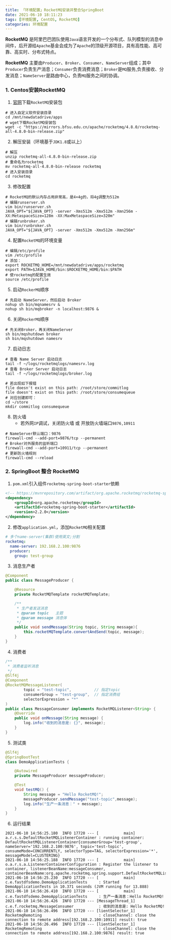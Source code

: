 ```yaml
---
title: 「环境配置」RocketMQ安装并整合SpringBoot
date: 2021-06-10 18:11:23
tags: [环境配置, CentOS, RocketMQ]
categories: 环境配置
---
```


**RocketMQ** 是阿里巴巴团队使用`Java`语言开发的一个分布式、队列模型的消息中间件，后开源给`Apache`基金会成为了`Apache`的顶级开源项目，具有高性能、高可靠、高实时、分布式特点。

**RocketMQ** 主要由`Producer`、`Broker`、`Consumer`、`NameServer`组成；其中`Producer`负责生产消息；`Consumer`负责消费消息；`Broker`是`MQ`服务,负责接收、分发消息；`NameServer`是路由中心，负责`MQ`服务之间的协调。<!-- more -->

### 1.  Centos安装RocketMQ
1. [官网](https://rocketmq.apache.org/dowloading/releases/)下载`RocketMQ`安装包

``` shell
# 进入自定义软件安装目录
cd /mnt/newdatadrive/apps
# wget下载RocketMQ安装包
wget -c "https://mirrors.bfsu.edu.cn/apache/rocketmq/4.8.0/rocketmq-all-4.8.0-bin-release.zip"
```

2. 解压安装（环境基于`JDK1.8`或以上）

``` shell
# 解压
unzip rocketmq-all-4.8.0-bin-release.zip
# 重命名为rocketmq
mv rocketmq-all-4.8.0-bin-release rocketmq
# 进入安装目录
cd rocketmq
```

3. 修改配置

``` shell
# RocketMQ的默认内存占用非常高，是4×4g的，将4g调整为512m
# 编辑runserver.sh
vim bin/runserver.sh
JAVA_OPT="${JAVA_OPT} -server -Xms512m -Xmx512m -Xmn256m -XX:MetaspaceSize=128m -XX:MaxMetaspaceSize=320m"
# 编辑runbroker.sh
vim bin/runbroker.sh
JAVA_OPT="${JAVA_OPT} -server -Xms512m -Xmx512m -Xmn256m"
```

4. 配置`RocketMQ`的环境变量

``` shell
# 编辑/etc/profile
vim /etc/profile
# 添加：
export ROCKETMQ_HOME=/mnt/newdatadrive/apps/rocketmq
export PATH=$JAVA_HOME/bin:$ROCKETMQ_HOME/bin:$PATH
# 使rocketmq的配置生效
source /etc/profile
```

5. 启动`RockerMQ`顺序

``` shell
# 先启动 NameServer，然后启动 Broker
nohup sh bin/mqnamesrv &
nohup sh bin/mqbroker -n localhost:9876 &
```

6. 关闭`RockerMQ`顺序

``` shell
# 先关闭Broker，再关闭NameServer
sh bin/mqshutdown broker
sh bin/mqshutdown namesrv
```

7. 启动日志

``` shell
# 查看 Name Server 启动日志
tail -f ~/logs/rocketmqlogs/namesrv.log
# 查看 Broker Server 启动日志
tail -f ~/logs/rocketmqlogs/broker.log

# 若出现如下报错
file doesn't exist on this path: /root/store/commitlog
file doesn't exist on this path: /root/store/consumequeue
# 对应创建即可：
cd ~/store
mkdir commitlog consumequeue
```

8. 防火墙
    + 若外网`IP`调试，关闭防火墙 或 开放防火墙端口`9876,10911`

``` shell
# NameServer默认端口：9876
firewall-cmd --add-port=9876/tcp --permanent
# Broker对外服务的监听端口
firewall-cmd --add-port=10911/tcp --permanent
# 更新防火墙规则
firewall-cmd --reload
```

### 2. SpringBoot 整合 RocketMQ
1. `pom.xml`引入组件`rocketmq-spring-boot-starter`依赖

``` xml
<!-- https://mvnrepository.com/artifact/org.apache.rocketmq/rocketmq-spring-boot-starter -->
<dependency>
    <groupId>org.apache.rocketmq</groupId>
    <artifactId>rocketmq-spring-boot-starter</artifactId>
    <version>2.2.0</version>
</dependency>
```

2. 修改`application.yml`，添加`RocketMQ`相关配置

``` yml
# 多个name-server(集群)使用英文;分割
rocketmq:
  name-server: 192.168.2.100:9876
  producer:
    group: test-group
```

3. 消息生产者

``` java
@Component
public class MessageProducer {

    @Resource
    private RocketMQTemplate rocketMQTemplate;

    /**
     * 生产者发送消息
     * @param topic   主题
     * @param message 消息体
     */
    public void sendMessage(String topic, String message){
        this.rocketMQTemplate.convertAndSend(topic, message);
    }
}
```

4. 消费者

``` java
/**
 * 消费者监听消息
 */
@Slf4j
@Component
@RocketMQMessageListener(
        topic = "test-topic",          // 指定topic
        consumerGroup = "test-group",  // 指定消费组
        selectorExpression = "*"
)
public class MessageConsumer implements RocketMQListener<String> {
    @Override
    public void onMessage(String message) {
        log.info("收到的消息是: {}", message);
    }
}
```

5. 测试类

``` java
@Slf4j
@SpringBootTest
class DemoApplicationTests {

    @Autowired
    private MessageProducer messageProducer;

    @Test
    void testMQ() {
        String message = "Hello RocketMQ!";
        messageProducer.sendMessage("test-topic",message);
        log.info("生产一条消息：" + message);
    }
}
```

6. 运行结果
``` shell
2021-06-10 14:56:25.180  INFO 17720 --- [           main] a.r.s.s.DefaultRocketMQListenerContainer : running container: DefaultRocketMQListenerContainer{consumerGroup='test-group', nameServer='192.168.2.100:9876', topic='test-topic', consumeMode=CONCURRENTLY, selectorType=TAG, selectorExpression='*', messageModel=CLUSTERING}
2021-06-10 14:56:25.188  INFO 17720 --- [           main] o.a.r.s.a.ListenerContainerConfiguration : Register the listener to container, listenerBeanName:messageConsumer, containerBeanName:org.apache.rocketmq.spring.support.DefaultRocketMQListenerContainer_1
2021-06-10 14:56:25.230  INFO 17720 --- [           main] c.e.fastdfsdemo.DemoApplicationTests     : Started DemoApplicationTests in 10.371 seconds (JVM running for 13.888)
2021-06-10 14:56:26.410  INFO 17720 --- [           main] c.e.fastdfsdemo.DemoApplicationTests     : 生产一条消息：Hello RocketMQ!
2021-06-10 14:56:26.426  INFO 17720 --- [MessageThread_1] c.e.f.rocketmq.MessageConsumer           : 收到的消息是: Hello RocketMQ!
2021-06-10 14:56:26.496  INFO 17720 --- [lientSelector_1] RocketmqRemoting                         : closeChannel: close the connection to remote address[192.168.2.100:10911] result: true
2021-06-10 14:56:26.496  INFO 17720 --- [lientSelector_1] RocketmqRemoting                         : closeChannel: close the connection to remote address[192.168.2.100:9876] result: true
```
